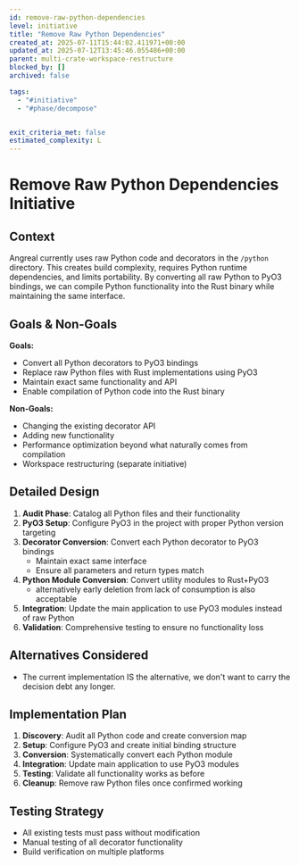 ```yaml
---
id: remove-raw-python-dependencies
level: initiative
title: "Remove Raw Python Dependencies"
created_at: 2025-07-11T15:44:02.411971+00:00
updated_at: 2025-07-12T13:45:46.055486+00:00
parent: multi-crate-workspace-restructure
blocked_by: []
archived: false

tags:
  - "#initiative"
  - "#phase/decompose"


exit_criteria_met: false
estimated_complexity: L
---
```


# Remove Raw Python Dependencies Initiative

## Context

Angreal currently uses raw Python code and decorators in the `/python` directory. This creates build complexity, requires Python runtime dependencies, and limits portability. By converting all raw Python to PyO3 bindings, we can compile Python functionality into the Rust binary while maintaining the same interface.

## Goals & Non-Goals

**Goals:**
- Convert all Python decorators to PyO3 bindings
- Replace raw Python files with Rust implementations using PyO3
- Maintain exact same functionality and API
- Enable compilation of Python code into the Rust binary

**Non-Goals:**
- Changing the existing decorator API
- Adding new functionality
- Performance optimization beyond what naturally comes from compilation
- Workspace restructuring (separate initiative)

## Detailed Design

1. **Audit Phase**: Catalog all Python files and their functionality
2. **PyO3 Setup**: Configure PyO3 in the project with proper Python version targeting
3. **Decorator Conversion**: Convert each Python decorator to PyO3 bindings
   - Maintain exact same interface
   - Ensure all parameters and return types match
4. **Python Module Conversion**: Convert utility modules to Rust+PyO3
   - alternatively early deletion from lack of consumption is also acceptable
5. **Integration**: Update the main application to use PyO3 modules instead of raw Python
6. **Validation**: Comprehensive testing to ensure no functionality loss

## Alternatives Considered

- The current implementation IS the alternative, we don't want to carry the decision debt any longer.

## Implementation Plan

1. **Discovery**: Audit all Python code and create conversion map
2. **Setup**: Configure PyO3 and create initial binding structure
3. **Conversion**: Systematically convert each Python module
4. **Integration**: Update main application to use PyO3 modules
5. **Testing**: Validate all functionality works as before
6. **Cleanup**: Remove raw Python files once confirmed working

## Testing Strategy

- All existing tests must pass without modification
- Manual testing of all decorator functionality
- Build verification on multiple platforms

